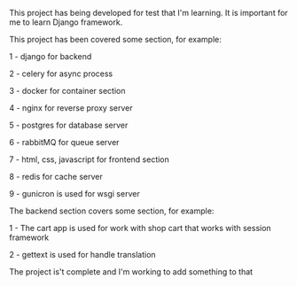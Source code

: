 This project has being developed for test that I'm learning.
It is important for me to learn Django framework.

This project has been covered some section, for example:

1 - django for backend

2 - celery for async process 

3 - docker for container section

4 - nginx for reverse proxy server

5 - postgres for database server

6 - rabbitMQ for queue server 

7 - html, css, javascript for frontend section

8 - redis for cache server

9 - gunicron is used for wsgi server

The backend section covers some section, for example:

1 - The cart app is used for work with shop cart that works with session framework

2 - gettext is used for handle translation 

The project is't complete and I'm working to add something to that
